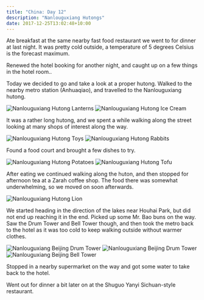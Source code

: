 ```yaml
---
title: "China: Day 12"
description: "Nanlouguxiang Hutongs"
date: 2017-12-25T13:02:48+10:00
---
```

Ate breakfast at the same nearby fast food restaurant we went to for dinner at last night. It was pretty cold outside, a temperature of 5 degrees Celsius is the forecast maximum.

Renewed the hotel booking for another night, and caught up on a few things in the hotel room..

Today we decided to go and take a look at a proper hutong. Walked to the nearby metro station (Anhuaqiao), and travelled to the Nanlouguxiang hutong.

![Nanlouguxiang Hutong Lanterns](/images/hutong-lanterns.jpg)
![Nanlouguxiang Hutong Ice Cream](/images/hutong-ice-cream.jpg)

It was a rather long hutong, and we spent a while walking along the street looking at many shops of interest along the way.

![Nanlouguxiang Hutong Toys](/images/hutong-toys.jpg)
![Nanlouguxiang Hutong Rabbits](/images/hutong-rabbits.jpg)

Found a food court and brought a few dishes to try.

![Nanlouguxiang Hutong Potatoes](/images/hutong-food-1.jpg)
![Nanlouguxiang Hutong Tofu](/images/hutong-food-2.jpg)

After eating we continued walking along the huton, and then stopped for afternoon tea at a Zarah coffee shop. The food there was somewhat underwhelming, so we moved on soon afterwards.

![Nanlouguxiang Hutong Lion](/images/hutong-lion.jpg)

We started heading in the direction of the lakes near Houhai Park, but did not end up reaching it in the end. Picked up some Mr. Bao buns on the way. Saw the Drum Tower and Bell Tower though, and then took the metro back to the hotel as it was too cold to keep walking outside without warmer clothes.

![Nanlouguxiang Beijing Drum Tower](/images/beijing-drum-tower-2.jpg)
![Nanlouguxiang Beijing Drum Tower](/images/beijing-drum-tower.jpg)
![Nanlouguxiang Beijing Bell Tower](/images/beijing-bell-tower.jpg)

Stopped in a nearby supermarket on the way and got some water to take back to the hotel.

Went out for dinner a bit later on at the Shuguo Yanyi Sichuan-style restaurant.
